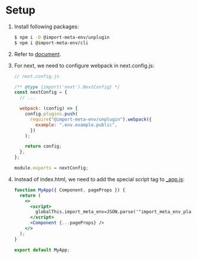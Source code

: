 # Setup

1. Install following packages:

   ```sh
   $ npm i -D @import-meta-env/unplugin
   $ npm i @import-meta-env/cli
   ```

1. Refer to [document](https://iendeavor.github.io/import-meta-env/guide/getting-started/introduction.html).

1. For next, we need to configure webpack in next.config.js:

   ```js
   // next.config.js

   /** @type {import('next').NextConfig} */
   const nextConfig = {
     // ...

     webpack: (config) => {
       config.plugins.push(
         require("@import-meta-env/unplugin").webpack({
           example: ".env.example.public",
         })
       );

       return config;
     },
   };

   module.exports = nextConfig;
   ```

1. Instead of index.html, we need to add the special script tag to [\_app.js](pages/_app.js):

   ```jsx
   function MyApp({ Component, pageProps }) {
     return (
       <>
         <script>
           globalThis.import_meta_env=JSON.parse('"import_meta_env_placeholder"')
         </script>
         <Component {...pageProps} />
       </>
     );
   }

   export default MyApp;
   ```
